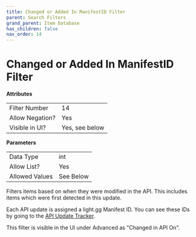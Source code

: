 ```yaml
---
title: Changed or Added In ManifestID Filter
parent: Search Filters
grand_parent: Item Database
has_children: false
nav_order: 14
---
```


# Changed or Added In ManifestID Filter

**Attributes**

<table>
<tr><td>Filter Number</td><td>14</td></tr>
<tr><td>Allow Negation?</td><td>Yes</td></tr>
<tr><td>Visible in UI?</td><td>Yes, see below</td></tr>
</table>

**Parameters**

<table>
<tr><td>Data Type</td><td>int</td></tr>
<tr><td>Allow List?</td><td>Yes</td></tr>
<tr><td>Allowed Values</td><td>See Below</td></tr>
</table>

Filters items based on when they were modified in the API. This includes items which were first detected in this update.

Each API update is assigned a light.gg Manifest ID. You can see these IDs by going to the [API Update Tracker](https://light.gg/db/changes/).

This filter is visible in the UI under Advanced as "Changed in API On".

